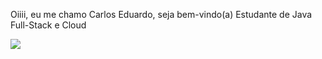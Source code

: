 Oiiii, eu me chamo Carlos Eduardo, seja bem-vindo(a) 
Estudante de Java Full-Stack e Cloud



<picture>
  <source
    srcset="https://github-readme-stats.vercel.app/api?username=CarlosEduardoMendesPereira&show_icons=true&theme=tokyonight"
    media="(prefers-color-scheme: dark)"
  />
  <source
    srcset="https://github-readme-stats.vercel.app/api?username=CarlosEduardoMendes&show_icons=true"
    media="(prefers-color-scheme: light), (prefers-color-scheme: no-preference)"
  />
  <img src="https://github-readme-stats.vercel.app/api?username=anuraghazra&show_icons=true" />
</picture>
